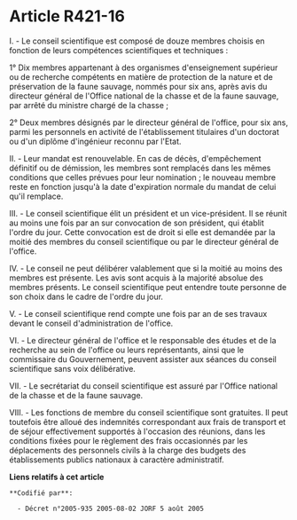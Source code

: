 # Article R421-16

I. - Le conseil scientifique est composé de douze membres choisis en fonction de leurs compétences scientifiques et
techniques :

1° Dix membres appartenant à des organismes d'enseignement supérieur ou de recherche compétents en matière de protection de
la nature et de préservation de la faune sauvage, nommés pour six ans, après avis du directeur général de l'Office national
de la chasse et de la faune sauvage, par arrêté du ministre chargé de la chasse ;

2° Deux membres désignés par le directeur général de l'office, pour six ans, parmi les personnels en activité de
l'établissement titulaires d'un doctorat ou d'un diplôme d'ingénieur reconnu par l'Etat.

II. - Leur mandat est renouvelable. En cas de décès, d'empêchement définitif ou de démission, les membres sont remplacés dans
les mêmes conditions que celles prévues pour leur nomination ; le nouveau membre reste en fonction jusqu'à la date
d'expiration normale du mandat de celui qu'il remplace.

III. - Le conseil scientifique élit un président et un vice-président. Il se réunit au moins une fois par an sur convocation
de son président, qui établit l'ordre du jour. Cette convocation est de droit si elle est demandée par la moitié des membres
du conseil scientifique ou par le directeur général de l'office.

IV. - Le conseil ne peut délibérer valablement que si la moitié au moins des membres est présente. Les avis sont acquis à la
majorité absolue des membres présents. Le conseil scientifique peut entendre toute personne de son choix dans le cadre de
l'ordre du jour.

V. - Le conseil scientifique rend compte une fois par an de ses travaux devant le conseil d'administration de l'office.

VI. - Le directeur général de l'office et le responsable des études et de la recherche au sein de l'office ou leurs
représentants, ainsi que le commissaire du Gouvernement, peuvent assister aux séances du conseil scientifique sans voix
délibérative.

VII. - Le secrétariat du conseil scientifique est assuré par l'Office national de la chasse et de la faune sauvage.

VIII. - Les fonctions de membre du conseil scientifique sont gratuites. Il peut toutefois être alloué des indemnités
correspondant aux frais de transport et de séjour effectivement supportés à l'occasion des réunions, dans les conditions
fixées pour le règlement des frais occasionnés par les déplacements des personnels civils à la charge des budgets des
établissements publics nationaux à caractère administratif.

**Liens relatifs à cet article**

	**Codifié par**:

	  - Décret n°2005-935 2005-08-02 JORF 5 août 2005
